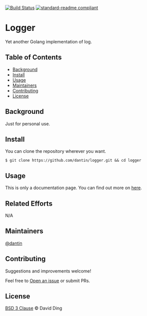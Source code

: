 [![Build Status](https://travis-ci.com/dantin/logger.svg?&branch=main)](https://travis-ci.com/dantin/logger)
[![standard-readme compliant](https://img.shields.io/badge/readme%20style-standard-brightgreen.svg?style=flat-square)](https://github.com/RichardLitt/standard-readme)

# Logger

Yet another Golang implementation of log.

## Table of Contents

- [Background](#background)
- [Install](#install)
- [Usage](#usage)
- [Maintainers](#maintainers)
- [Contributing](#contributing)
- [License](#license)

## Background

Just for personal use.

## Install

You can clone the repository wherever you want.

    $ git clone https://github.com/dantin/logger.git && cd logger

## Usage

This is only a documentation page. You can find out more on [here](docs/README.md).

## Related Efforts

N/A

## Maintainers

[@dantin](https://github.com/dantin)

## Contributing

Suggestions and improvements welcome!

Feel free to [Open an issue](https://github.com/dantin/logger/issues/new) or submit PRs.

## License

[BSD 3 Clause](LICENSE) © David Ding
